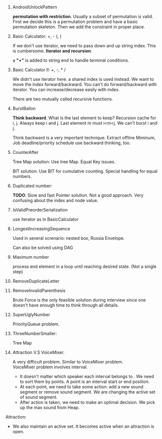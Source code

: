 1. AndroidUnlockPattern
   
   **permutation with restriction**. Usually a subset of permutation is valid. First we decide this is a permutation 
   problem  and have a basic permutation skeleton. Then we add the constraint in proper place.

1. Basic Calculator: +, - (, )
    
   If we don't use iterator, we need to pass down and up string index. This is cumbersome. **Iterator and recursion**.
   
   a **"+"** is added to string end to handle terminal conditions. 

1. Basic Calculator II: +, -, * /
   
   We didn't use iterator here. a shared index is used instead. We want to move the index forward/backward. 
   You can't do forward/backward with iterator. You can increase/decrease easily with index.
   
   There are two mutually called recursive functions.
   
1. BurstBallon
   
   **Think  backward**. What is the last element to keep?
   Recursion cache for i, j. Always keep i and j. Last element m must i<m<j. We can't burst i and j.
 
   Think backward is a very important technique. Extract offline Miminum, Job deadline/priority schedule use 
   backward thinking, too.
   
1. CounterAfter

    Tree Map solution: Use tree Map. Equal Key issues.
    
    BIT solution: Use BIT for cumulative counting. Special handling for equal numbers.
    
1. Duplicated number:

   **TODO**: Slow and fast Pointer solution. Not a good approach. Very confusing about the index and node value.
   
1. IsValidPreorderSerialization

   use iterator as in BasicCalculator

1. LongestIncreasingSequence

    Used in several screnario: nested box, Russia Envelope.
    
    Can also be solved using DAG

1. Maximum number

   process end element in a loop until reaching desired state. (Not a single step)

1. RemoveDuplicateLetter
   

1. RemoveInvalidParenthesis
    
    Brute Force is the only feasible solution during interview since one doesn't have enough time to think through
    all details.
    
1. SuperUglyNumber
   
   PriorityQueue problem. 

1. ThreeNumberSmaller:
   
   Tree Map
   
1. Attraction V.S VoiceMixer.
   
   A very difficult problem. Similar to VoiceMixer problem.  
   VoiceMixer problem involves interval. 
   +  It doesn't matter which speaker each interval belongs to . We need to sort them by points. A point is an interval
      start or end position. 
   + At each point, we need to take some action: add a new sound segment or remove sound segment. We are changing the 
     active set of sound segment. 
   + After action is taken, we need to make an optimal decision. We pick up the max sound from Heap. 
  
  Attraction: 
  + We also maintain an active set. It becomes active when an attraction is open. 